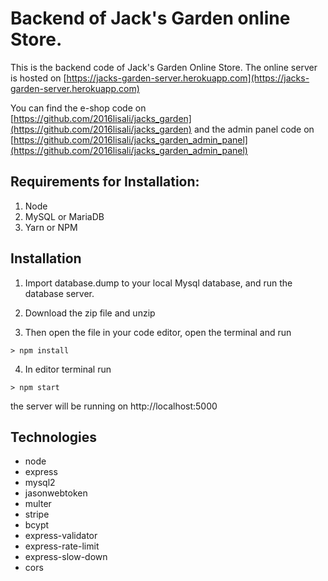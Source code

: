 # Backend of Jack's Garden online Store.

This is the backend code of Jack's Garden Online Store. The online server is hosted on [https://jacks-garden-server.herokuapp.com](https://jacks-garden-server.herokuapp.com)

You can find the e-shop code on [https://github.com/2016lisali/jacks_garden](https://github.com/2016lisali/jacks_garden) and the admin panel code on [https://github.com/2016lisali/jacks_garden_admin_panel](https://github.com/2016lisali/jacks_garden_admin_panel)

## Requirements for Installation:

1. Node
2. MySQL or MariaDB
3. Yarn or NPM

## Installation

1. Import database.dump to your local Mysql database, and run the database server.

2. Download the zip file and unzip

3. Then open the file in your code editor, open the terminal and run

```
> npm install
```

4. In editor terminal run

```
> npm start
```

the server will be running on http://localhost:5000

## Technologies

- node
- express
- mysql2
- jasonwebtoken
- multer
- stripe
- bcypt
- express-validator
- express-rate-limit
- express-slow-down
- cors
